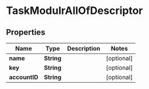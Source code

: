 

# TaskModulrAllOfDescriptor


## Properties

| Name | Type | Description | Notes |
|------------ | ------------- | ------------- | -------------|
|**name** | **String** |  |  [optional] |
|**key** | **String** |  |  [optional] |
|**accountID** | **String** |  |  [optional] |



